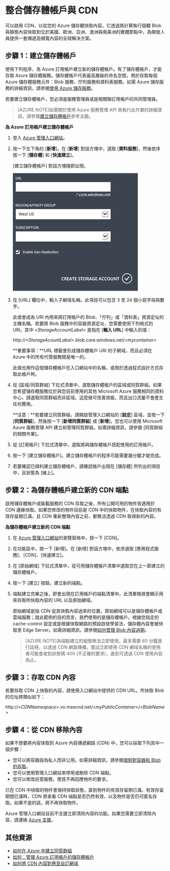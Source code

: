 <properties 
	pageTitle="如何使用 CDN - Azure 功能指南" 
	description="了解如何使用 Azure 內容傳遞網路 (CDN) 來快取 Blob 和靜態內容，以傳遞高頻寬內容。" 
	services="cdn" 
	documentationCenter=".net" 
	authors="zhangmanling" 
	manager="dwrede" 
	editor=""/>

<tags 
	ms.service="cdn" 
	ms.workload="tbd" 
	ms.tgt_pltfrm="na" 
	ms.devlang="na" 
	ms.topic="article" 
	ms.date="05/05/2015" 
	ms.author="mazha"/>


# 整合儲存體帳戶與 CDN

可以啟用 CDN，以從您的 Azure 儲存體快取內容。它透過將計算執行個體 Blob 與靜態內容快取到位於美國、歐洲、亞洲、澳洲與南美洲的實體節點中，為開發人員提供一套傳遞高頻寬內容的全球解決方案。


## 步驟 1：建立儲存體帳戶

使用下列程序，為 Azure 訂用帳戶建立新的儲存體帳戶。有了儲存體帳戶，才能存取 Azure 儲存體服務。儲存體帳戶代表最高層級的命名空間，用於存取每個 Azure 儲存體服務元件：Blob 服務、佇列服務和資料表服務。如需 Azure 儲存服務的詳細資訊，請參閱[使用 Azure 儲存服務](http://msdn.microsoft.com/library/azure/gg433040.aspx)。

若要建立儲存體帳戶，您必須是服務管理員或是相關聯訂用帳戶的共同管理員。

> [AZURE.NOTE]如需關於使用 Azure 服務管理 API 來執行此作業的詳細資訊，請參閱[建立儲存體帳戶](http://msdn.microsoft.com/library/windowsazure/hh264518.aspx)參考主題。

**為 Azure 訂用帳戶建立儲存體帳戶**

1.  登入 [Azure 管理入口網站]。
2.  按一下左下角的 [**新增**]。在 [**新增**] 對話方塊中，選取 [**資料服務**]，然後依序按一下 [**儲存體**] 和 [**快速建立**]。

    [建立儲存體帳戶] 對話方塊隨即出現。

    ![建立儲存體帳戶][create-new-storage-account]

4. 在 [URL] 欄位中，輸入子網域名稱。此項目可以包含 3 至 24 個小寫字母與數字。

    此值會成為 URI 內用來將訂用帳戶的 Blob、「佇列」或「資料表」資源定址的主機名稱。若要將 Blob 服務中的容器資源定址，您需要使用下列格式的 URI，其中 *&lt;StorageAccountLabel&gt;* 是指在 [**輸入 URL**] 中輸入的值：

    http://*&lt;StorageAcountLabel&gt;*.blob.core.windows.net/*&lt;mycontainer&gt;*

    **重要事項：**URL 標籤會形成儲存體帳戶 URI 的子網域，而且必須在 Azure 中的所有代管服務間是唯一的。

	此值也用作這個儲存體帳戶在入口網站中的名稱，或用於透過程式設計方式存取此帳戶時。

5.  從 [區域/同質群組] 下拉式清單中，選取儲存體帳戶的區域或同質群組。如果您希望儲存體服務位於與您目前使用的其他 Microsoft Azure 服務相同的資料中心，請選取同質群組而非區域。這麼做可改善效能，而且出口流量不會產生任何費用。

    **注意：**若要建立同質群組，請開啟管理入口網站的 [**設定**] 區域，並按一下 [**同質群組**]，然後按一下 [**新增同質群組**] 或 [**新增**]。您也可以使用 Microsoft Azure 服務管理 API 建立和管理同質群組。如需詳細資訊，請參閱 [同質群組的相關作業]。

6. 從 [訂用帳戶] 下拉式清單中，選取將與儲存體帳戶搭配使用的訂用帳戶。
7.  按一下 [建立儲存體帳戶]。建立儲存體帳戶的程序可能需要幾分鐘才能完成。
8.  若要確認已順利建立儲存體帳戶，請確認帳戶出現在 [儲存體] 所列出的項目中，且狀態為 [線上]。


## 步驟 2：為儲存體帳戶建立新的 CDN 端點

啟用儲存體帳戶或裝載服務的 CDN 存取之後，所有公開可用的物件皆適用於 CDN 邊緣快取。如果您修改的物件目前是 CDN 中的快取物件，在快取內容的有效存留期已滿，且 CDN 重新整理內容之前，都無法透過 CDN 取得新的內容。

**為儲存體帳戶建立新的 CDN 端點**

1. 在 [Azure 管理入口網站]的瀏覽窗格中，按一下 [CDN]。

2. 在功能區中，按一下 [新增]。在 [新增] 對話方塊中，依序選取 [應用程式服務]、[CDN]、[快速建立]。

3. 在 [原始網域] 下拉式清單中，從可用儲存體帳戶清單中選取您在上一節建立的儲存體帳戶。

4. 按一下 [建立] 按鈕，建立新的端點。

5. 端點建立完畢之後，即會出現在訂用帳戶的端點清單中。此清單檢視會顯示用來存取所快取內容的 URL 以及原始網域。

	原始網域是指 CDN 從其快取內容過來的位置。原始網域可以是儲存體帳戶或雲端服務；就此範例的目的而言，我們使用的是儲存體帳戶。根據您指定的 cache-control 設定或是根據快取網路的預設啟發學習法，儲存體內容會被快取至 Edge Server。如需詳細資訊，請參閱[如何管理 Blob 內容過期](http://msdn.microsoft.com/library/gg680306.aspx)。


    > [AZURE.NOTE]為端點建立的組態無法立即使用，最多需要 60 分鐘進行註冊，以透過 CDN 網路傳播。嘗試立即使用 CDN 網域名稱的使用者可能會收到狀態碼 400 (不正確的要求)，直到可透過 CDN 使用內容為止。


## 步驟 3：存取 CDN 內容

若要存取 CDN 上快取的內容，請使用入口網站中提供的 CDN URL。所快取 Blob 的位址將類似如下：

http://<*CDNNamespace*>.vo.msecnd.net/<*myPublicContainer*>/<*BlobName*>


## 步驟 4：從 CDN 移除內容

如果不想要將內容快取到 Azure 內容傳遞網路 (CDN) 中，您可以採取下列其中一個步驟：

-   您可以將容器設為私人而非公用。如需詳細資訊，請參閱[限制對容器和 Blob 的存取](http://msdn.microsoft.com/library/dd179354.aspx)。
-   您可以使用管理入口網站來停用或刪除 CDN 端點。
-   您可以修改託管服務，使其不再回應物件的要求。

已在 CDN 中快取的物件會保持快取狀態，直到物件的有效存留期已滿。有效存留期間已滿時，CDN 將查看 CDN 端點是否仍然有效，以及物件是否仍可匿名存取。如果不是的話，將不再快取物件。

Azure 管理入口網站目前不支援立即清除內容的功能。如果您需要立即清除內容，請連絡 [Azure 支援](http://azure.microsoft.com/support/options/)。

## 其他資源

-   [如何在 Azure 中建立同質群組]
-   [如何：管理 Azure 訂用帳戶的儲存體帳戶]
-   [如何將 CDN 內容對應至自訂網域]

[Create Storage Account]: http://msdn.microsoft.com/library/azure/hh264518.aspx
[Azure CDN Node Locations]: cdn-pop-locations.md
[Azure 管理入口網站]: https://manage.windowsazure.com/
[billing plan]: /pricing/calculator/?scenario=full
[How to Register a Custom Subdomain Name for Accessing Blobs in Azure]: ../storage-custom-domain-name.md
[如何在 Azure 中建立同質群組]: http://msdn.microsoft.com/library/azure/ee460798.aspx
[Overview of the Azure CDN]: cdn-overview.md
[如何：管理 Azure 訂用帳戶的儲存體帳戶]: https://msdn.microsoft.com/zh-tw/library/azure/hh531793.aspx
[如何將 CDN 內容對應至自訂網域]: cdn-map-content-to-custom-domain.md


[create-new-storage-account]: ./media/cdn-create-a-storage-account-with-cdn/CDN_CreateNewStorageAcct.png

 

<!---HONumber=August15_HO6-->